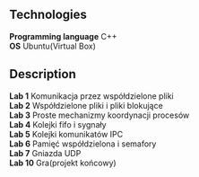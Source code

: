 ## Technologies
**Programming language** C++  
**OS** Ubuntu(Virtual Box)  

## Description
**Lab 1** Komunikacja przez współdzielone pliki  
**Lab 2** Współdzielone pliki i pliki blokujące  
**Lab 3** Proste mechanizmy koordynacji procesów  
**Lab 4** Kolejki fifo i sygnały  
**Lab 5** Kolejki komunikatów IPC  
**Lab 6** Pamięć współdzielona i semafory  
**Lab 7** Gniazda UDP  
**Lab 10** Gra(projekt końcowy)
